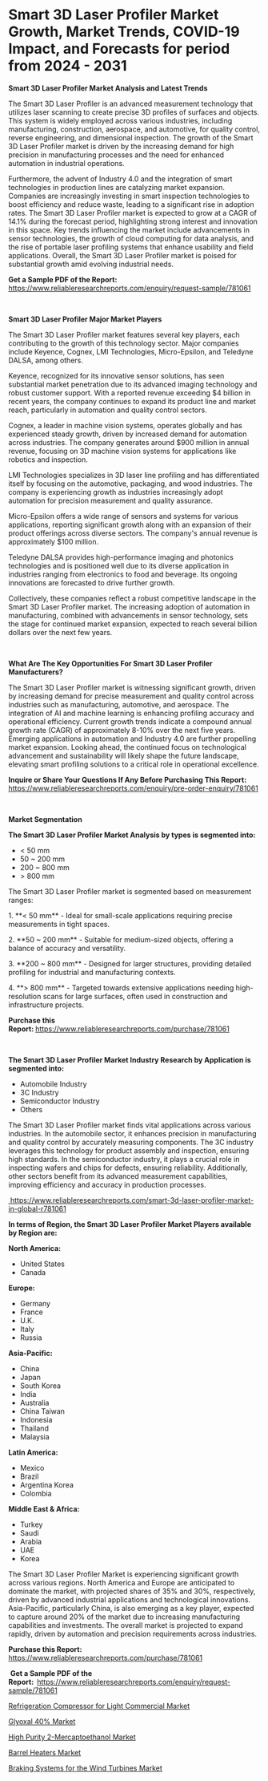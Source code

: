<p><h1>Smart 3D Laser Profiler Market Growth, Market Trends, COVID-19 Impact, and Forecasts for period from 2024 - 2031</h1></p><p><strong>Smart 3D Laser Profiler Market Analysis and Latest Trends</strong></p>
<p><p>The Smart 3D Laser Profiler is an advanced measurement technology that utilizes laser scanning to create precise 3D profiles of surfaces and objects. This system is widely employed across various industries, including manufacturing, construction, aerospace, and automotive, for quality control, reverse engineering, and dimensional inspection. The growth of the Smart 3D Laser Profiler market is driven by the increasing demand for high precision in manufacturing processes and the need for enhanced automation in industrial operations. </p><p>Furthermore, the advent of Industry 4.0 and the integration of smart technologies in production lines are catalyzing market expansion. Companies are increasingly investing in smart inspection technologies to boost efficiency and reduce waste, leading to a significant rise in adoption rates. The Smart 3D Laser Profiler market is expected to grow at a CAGR of 14.1% during the forecast period, highlighting strong interest and innovation in this space. Key trends influencing the market include advancements in sensor technologies, the growth of cloud computing for data analysis, and the rise of portable laser profiling systems that enhance usability and field applications. Overall, the Smart 3D Laser Profiler market is poised for substantial growth amid evolving industrial needs.</p></p>
<p><strong>Get a Sample PDF of the Report:&nbsp;</strong> <a href="https://www.reliableresearchreports.com/enquiry/request-sample/781061?utm_campaign=28&utm_medium=2&utm_source=Github&utm_content=ia&utm_term=30122024&utm_id=smart-3d-laser-profiler">https://www.reliableresearchreports.com/enquiry/request-sample/781061</a></p>
<p>&nbsp;</p>
<p><strong>Smart 3D Laser Profiler Major Market Players</strong></p>
<p><p>The Smart 3D Laser Profiler market features several key players, each contributing to the growth of this technology sector. Major companies include Keyence, Cognex, LMI Technologies, Micro-Epsilon, and Teledyne DALSA, among others.</p><p>Keyence, recognized for its innovative sensor solutions, has seen substantial market penetration due to its advanced imaging technology and robust customer support. With a reported revenue exceeding $4 billion in recent years, the company continues to expand its product line and market reach, particularly in automation and quality control sectors.</p><p>Cognex, a leader in machine vision systems, operates globally and has experienced steady growth, driven by increased demand for automation across industries. The company generates around $900 million in annual revenue, focusing on 3D machine vision systems for applications like robotics and inspection.</p><p>LMI Technologies specializes in 3D laser line profiling and has differentiated itself by focusing on the automotive, packaging, and wood industries. The company is experiencing growth as industries increasingly adopt automation for precision measurement and quality assurance.</p><p>Micro-Epsilon offers a wide range of sensors and systems for various applications, reporting significant growth along with an expansion of their product offerings across diverse sectors. The company's annual revenue is approximately $100 million.</p><p>Teledyne DALSA provides high-performance imaging and photonics technologies and is positioned well due to its diverse application in industries ranging from electronics to food and beverage. Its ongoing innovations are forecasted to drive further growth.</p><p>Collectively, these companies reflect a robust competitive landscape in the Smart 3D Laser Profiler market. The increasing adoption of automation in manufacturing, combined with advancements in sensor technology, sets the stage for continued market expansion, expected to reach several billion dollars over the next few years.</p></p>
<p>&nbsp;</p>
<p><strong>What Are The Key Opportunities For Smart 3D Laser Profiler Manufacturers?</strong></p>
<p><p>The Smart 3D Laser Profiler market is witnessing significant growth, driven by increasing demand for precise measurement and quality control across industries such as manufacturing, automotive, and aerospace. The integration of AI and machine learning is enhancing profiling accuracy and operational efficiency. Current growth trends indicate a compound annual growth rate (CAGR) of approximately 8-10% over the next five years. Emerging applications in automation and Industry 4.0 are further propelling market expansion. Looking ahead, the continued focus on technological advancement and sustainability will likely shape the future landscape, elevating smart profiling solutions to a critical role in operational excellence.</p></p>
<p><strong>Inquire or Share Your Questions If Any Before Purchasing This Report:</strong> <a href="https://www.reliableresearchreports.com/enquiry/pre-order-enquiry/781061?utm_campaign=28&utm_medium=2&utm_source=Github&utm_content=ia&utm_term=30122024&utm_id=smart-3d-laser-profiler">https://www.reliableresearchreports.com/enquiry/pre-order-enquiry/781061</a></p>
<p>&nbsp;</p>
<p><strong>Market Segmentation</strong></p>
<p><strong>The Smart 3D Laser Profiler Market Analysis by types is segmented into:</strong></p>
<p><ul><li>< 50 mm</li><li>50 ~ 200 mm</li><li>200 ~ 800 mm</li><li>> 800 mm</li></ul></p>
<p><p>The Smart 3D Laser Profiler market is segmented based on measurement ranges: </p><p>1. **< 50 mm** - Ideal for small-scale applications requiring precise measurements in tight spaces. </p><p>2. **50 ~ 200 mm** - Suitable for medium-sized objects, offering a balance of accuracy and versatility. </p><p>3. **200 ~ 800 mm** - Designed for larger structures, providing detailed profiling for industrial and manufacturing contexts. </p><p>4. **> 800 mm** - Targeted towards extensive applications needing high-resolution scans for large surfaces, often used in construction and infrastructure projects.</p></p>
<p><strong>Purchase this Report:&nbsp;</strong><a href="https://www.reliableresearchreports.com/purchase/781061?utm_campaign=28&utm_medium=2&utm_source=Github&utm_content=ia&utm_term=30122024&utm_id=smart-3d-laser-profiler">https://www.reliableresearchreports.com/purchase/781061</a></p>
<p>&nbsp;</p>
<p><strong>The Smart 3D Laser Profiler Market Industry Research by Application is segmented into:</strong></p>
<p><ul><li>Automobile Industry</li><li>3C Industry</li><li>Semiconductor Industry</li><li>Others</li></ul></p>
<p><p>The Smart 3D Laser Profiler market finds vital applications across various industries. In the automobile sector, it enhances precision in manufacturing and quality control by accurately measuring components. The 3C industry leverages this technology for product assembly and inspection, ensuring high standards. In the semiconductor industry, it plays a crucial role in inspecting wafers and chips for defects, ensuring reliability. Additionally, other sectors benefit from its advanced measurement capabilities, improving efficiency and accuracy in production processes.</p></p>
<p><a href="https://www.reliableresearchreports.com/smart-3d-laser-profiler-market-in-global-r781061?utm_campaign=28&utm_medium=2&utm_source=Github&utm_content=ia&utm_term=30122024&utm_id=smart-3d-laser-profiler">&nbsp;https://www.reliableresearchreports.com/smart-3d-laser-profiler-market-in-global-r781061</a></p>
<p><strong>In terms of Region, the Smart 3D Laser Profiler Market Players available by Region are:</strong></p>
<p>
    <p> <strong> North America: </strong>
        <ul>
            <li>United States</li>
            <li>Canada</li>
        </ul>
        </p> 
    <p> <strong> Europe: </strong>
        <ul>
            <li>Germany</li>
            <li>France</li>
            <li>U.K.</li>
            <li>Italy</li>
            <li>Russia</li>
        </ul>
        </p> 
    <p> <strong> Asia-Pacific: </strong>
        <ul>
            <li>China</li>
            <li>Japan</li>
            <li>South Korea</li>
            <li>India</li>
            <li>Australia</li>
            <li>China Taiwan</li>
            <li>Indonesia</li>
            <li>Thailand</li>
            <li>Malaysia</li>
        </ul>
        </p> 
    <p> <strong> Latin America: </strong>
        <ul>
            <li>Mexico</li>
            <li>Brazil</li>
            <li>Argentina Korea</li>
            <li>Colombia</li>
        </ul>
        </p> 
    <p> <strong> Middle East & Africa: </strong>
        <ul>
            <li>Turkey</li>
            <li>Saudi</li>
            <li>Arabia</li>
            <li>UAE</li>
            <li>Korea</li>
        </ul>
    </p>
    </p>
<p><p>The Smart 3D Laser Profiler Market is experiencing significant growth across various regions. North America and Europe are anticipated to dominate the market, with projected shares of 35% and 30%, respectively, driven by advanced industrial applications and technological innovations. Asia-Pacific, particularly China, is also emerging as a key player, expected to capture around 20% of the market due to increasing manufacturing capabilities and investments. The overall market is projected to expand rapidly, driven by automation and precision requirements across industries.</p></p>
<p><strong>Purchase this Report: </strong><a href="https://www.reliableresearchreports.com/purchase/781061?utm_campaign=28&utm_medium=2&utm_source=Github&utm_content=ia&utm_term=30122024&utm_id=smart-3d-laser-profiler">https://www.reliableresearchreports.com/purchase/781061</a></p>
<p>&nbsp;<strong>Get a Sample PDF of the Report:&nbsp;&nbsp;</strong><a href="https://www.reliableresearchreports.com/enquiry/request-sample/781061?utm_campaign=28&utm_medium=2&utm_source=Github&utm_content=ia&utm_term=30122024&utm_id=smart-3d-laser-profiler">https://www.reliableresearchreports.com/enquiry/request-sample/781061</a></p>
<p><strong></strong></p>
<p><p><a href="https://github.com/SamiaChowdhury801/Market-Research-Report-List-1/blob/main/refrigeration-compressor-for-light-commercial-market.md?utm_campaign=28&utm_medium=2&utm_source=Github&utm_content=ia&utm_term=30122024&utm_id=smart-3d-laser-profiler">Refrigeration Compressor for Light Commercial Market</a></p><p><a href="https://github.com/lehumiston1971679/Market-Research-Report-List-1/blob/main/glyoxal-40-market.md?utm_campaign=28&utm_medium=2&utm_source=Github&utm_content=ia&utm_term=30122024&utm_id=smart-3d-laser-profiler">Glyoxal 40% Market</a></p><p><a href="https://github.com/rileymgdorcas/Market-Research-Report-List-1/blob/main/high-purity-2-mercaptoethanol-market.md?utm_campaign=28&utm_medium=2&utm_source=Github&utm_content=ia&utm_term=30122024&utm_id=smart-3d-laser-profiler">High Purity 2-Mercaptoethanol Market</a></p><p><a href="https://github.com/LilianFaulkner65/Market-Research-Report-List-1/blob/main/barrel-heaters-market.md?utm_campaign=28&utm_medium=2&utm_source=Github&utm_content=ia&utm_term=30122024&utm_id=smart-3d-laser-profiler">Barrel Heaters Market</a></p><p><a href="https://github.com/indrystar/Market-Research-Report-List-5/blob/main/braking-systems-for-the-wind-turbines-market.md?utm_campaign=28&utm_medium=2&utm_source=Github&utm_content=ia&utm_term=30122024&utm_id=smart-3d-laser-profiler">Braking Systems for the Wind Turbines Market</a></p></p>